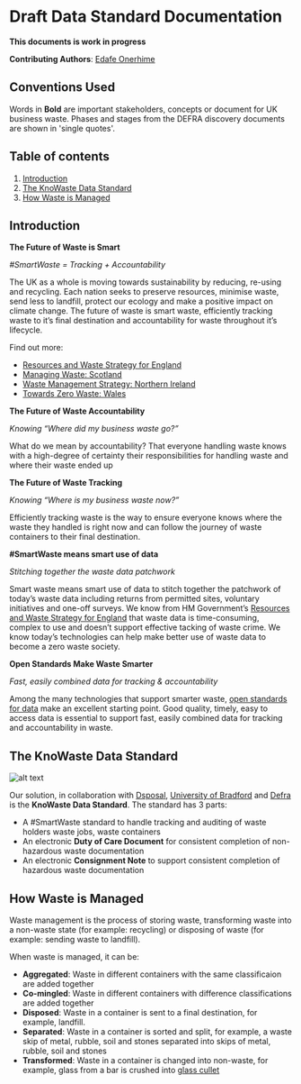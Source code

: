 # Draft Data Standard Documentation

**This documents is work in progress**

**Contributing Authors**: [Edafe Onerhime](https://ekoner.com/)

## Conventions Used 

Words in **Bold** are important stakeholders, concepts or document for UK business waste. Phases and stages from the DEFRA discovery documents are shown in 'single quotes'.

## Table of contents
1. [Introduction](#introduction)
2. [The KnoWaste Data Standard](#knowaste_data_standard)
3. [How Waste is Managed](#how_waste_is_managed)

## Introduction <a name="introduction"></a>

**The Future of Waste is Smart**

*#SmartWaste = Tracking + Accountability*

The UK as a whole is moving towards sustainability by reducing, re-using and recycling. Each nation seeks to preserve resources, minimise waste, send less to landfill, protect our ecology and make a positive impact on climate change. The future of waste is smart waste, efficiently tracking waste to it’s final destination and accountability for waste throughout it’s lifecycle.

Find out more:

* [Resources and Waste Strategy for England](https://www.gov.uk/government/publications/resources-and-waste-strategy-for-england)
* [Managing Waste: Scotland](https://www.gov.scot/policies/managing-waste/)
* [Waste Management Strategy: Northern Ireland](https://www.daera-ni.gov.uk/articles/waste-management-strategy)
* [Towards Zero Waste: Wales](https://gov.wales/topics/environmentcountryside/epq/waste_recycling/zerowaste/?lang=en)

**The Future of Waste Accountability**

*Knowing “Where did my business waste go?”*

What do we mean by accountability? That everyone handling waste knows with a high-degree of certainty their responsibilities for handling waste and where their waste ended up


**The Future of Waste Tracking**

*Knowing “Where is my business waste now?”*

Efficiently tracking waste is the way to ensure everyone knows where the waste they handled is right now and can follow the journey of waste containers to their final destination.

**#SmartWaste means smart use of data**

*Stitching together the waste data patchwork*

Smart waste means smart use of data to stitch together the patchwork of today’s waste data including returns from permitted sites, voluntary initiatives and one-off surveys. We know from HM Government’s [Resources and Waste Strategy for England](https://www.gov.uk/government/publications/resources-and-waste-strategy-for-england) that waste data is time-consuming, complex to use and doesn’t support effective tacking of waste crime. We know today’s technologies can help make better use of waste data to become a zero waste society.


**Open Standards Make Waste Smarter**

*Fast, easily combined data for tracking & accountability*

Among the many technologies that support smarter waste, [open standards for data](http://standards.theodi.org/) make an excellent starting point. Good quality, timely, easy to access data is essential to support fast, easily combined data for tracking and accountability in waste.

## The KnoWaste Data Standard <a name="knowaste_data_standard"></a>

![alt text][kds_1]

[kds_1]: https://github.com/OpenDataManchester/KnoWaste/blob/master/images/The%20KnoWaste%20Data%20Standard.png "The KnoWaste Data Standard"

Our solution, in collaboration with [Dsposal](https://dsposal.uk/), [University of Bradford](https://www.bradford.ac.uk) and [Defra](https://www.gov.uk/government/organisations/department-for-environment-food-rural-affairs) is the **KnoWaste Data Standard**. The standard has 3 parts:

* A #SmartWaste standard to handle tracking and auditing of waste holders waste jobs, waste containers
* An electronic **Duty of Care Document** for consistent completion of non-hazardous waste documentation
* An electronic **Consignment Note** to support consistent completion of hazardous waste documentation

## How Waste is Managed <a name="how_waste_is_managed"></a>

Waste management is the process of storing waste, transforming waste into a non-waste state (for example: recycling) or disposing of waste (for example: sending waste to landfill). 

When waste is managed, it can be:

* **Aggregated**: Waste in different containers with the same classificaion are added together
* **Co-mingled**: Waste in different containers with difference classifications are added together
* **Disposed**: Waste in a container is sent to a final destination, for example, landfill.
* **Separated**: Waste in a container is sorted and split, for example, a waste skip  of metal, rubble, soil and stones separated into skips of metal, rubble, soil and stones
* **Transformed**: Waste in a container is changed into non-waste, for example, glass from a bar is crushed into [glass cullet](https://en.wikipedia.org/wiki/Glass_recycling)
